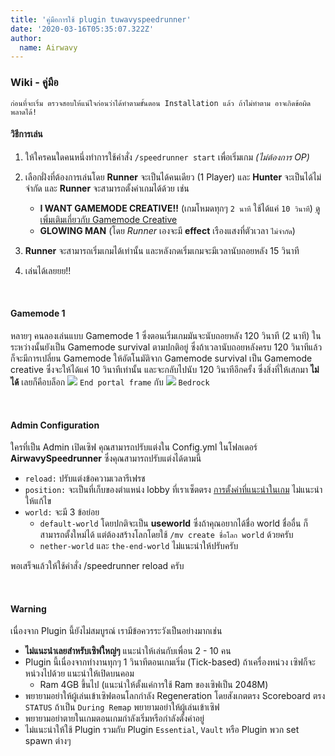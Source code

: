 ```yaml
---
title: 'คู่มือการใช้ plugin tuwavyspeedrunner'
date: '2020-03-16T05:35:07.322Z'
author:
  name: Airwavy
---
```


### <i class="bi bi-file-earmark-text-fill"></i> Wiki - คู่มือ
`ก่อนที่จะเริ่ม ตรวจสอบให้แน่ใจก่อนว่าได้ทำตามขั้นตอน Installation แล้ว ถ้าไม่ทำตาม อาจเกิดข้อผิดพลาดได้!`
#### <i class="bi bi-joystick"></i> วิธีการเล่น
1. ให้ใครคนใดคนหนึ่งทำการใช้คำสั่ง `/speedrunner start` เพื่อเริ่มเกม *(ไม่ต้องการ OP)*
2. เลือกฝั่งที่ต้องการเล่นโดย **Runner** จะเป็นได้คนเดียว (1 Player) และ **Hunter** จะเป็นได้ไม่จำกัด และ **Runner** จะสามารถตั้งค่าเกมได้ด้วย เช่น 

   - **I WANT GAMEMODE CREATIVE!!** (เกมโหมดทุกๆ `2 นาที` ใช้ได้แค่ `10 วินาที`) [ดูเพิ่มเติมเกี่ยวกับ Gamemode Creative](#gamemode)
   - **GLOWING MAN** (โดย *Runner* เองจะมี **effect** เรืองแสงที่ตัวเวลา `ไม่จำกัด`)
3. **Runner** จะสามารถเริ่มเกมได้เท่านั้น และหลังกดเริ่มเกมจะมีเวลานับถอยหลัง 15 วินาที
4. เล่นได้เลยยย!!

<a name="gamemode"></a>
<br>

#### Gamemode 1
หลายๆ คนลองเล่นแบบ Gamemode 1 ซึ่งตอนเริ่มเกมมันจะนับถอยหลัง 120 วินาที (2 นาที) ในระหว่างนั้นยังเป็น Gamemode survival ตามปกติอยู่ ซึ่งถ้าเวลานับถอยหลังครบ 120 วินาทีแล้ว ก็จะมีการเปลี่ยน Gamemode ให้อัตโนมัติจาก Gamemode survival เป็น Gamemode creative ซึ่งจะให้ได้แค่ 10 วินาทีเท่านั้น และจะกลับไปนับ 120 วินาทีอีกครั้ง ซึ่งสิ่งที่ให้เสกมา **ไม่ได้** เลยก็คือบล็อก <img src="https://static.wikia.nocookie.net/minecraft_gamepedia/images/e/ea/Filled_End_Portal_Frame_%28S%29_JE5_BE2.png" class="icon"/> `End portal frame` กับ <img src="https://static.wikia.nocookie.net/minecraft_gamepedia/images/6/68/Bedrock_JE2_BE2.png" class="icon"/> `Bedrock`

<a name="configuration-guide"></a>
<br>

#### <i class="bi bi-terminal-fill"></i> Admin Configuration
ใครที่เป็น Admin เปิดเซิฟ คุณสามารถปรับแต่งใน Config.yml ในโฟลเดอร์ **AirwavySpeedrunner** ซึ่งคุณสามารถปรับแต่งได้ตามนี้
 - `reload:` ปรับแต่งข้อความเวลารีเฟรช
 - `position:` จะเป็นที่เก็บของตำแหน่ง lobby ที่เราเซ็ตตรง [การตั้งค่าที่แนะนำในเกม](#installation) ไม่แนะนำให้แก้ไข
 - `world:` จะมี 3 ข้อย่อย
    - `default-world` โดยปกติจะเป็น **useworld** ซึ่งถ้าคุณอยากได้ชื่อ world ชื่ออื่น ก็สามารถตั้งใหม่ได้ แต่ต้องสร้างโลกโดยใช้ `/mv create ชื่อโลก world` ด้วยครับ
    - `nether-world` และ `the-end-world` ไม่แนะนำให้ปรับครับ

พอเสร็จแล้วให้ใช้คำสั่ง /speedrunner reload ครับ

<a name="warning"></a>
<br>

#### <i class="bi bi-exclamation-triangle-fill"></i> Warning
เนื่องจาก Plugin นี้ยังไม่สมบูรณ์ เรามีข้อควรระวังเป็นอย่างมากเช่น
- **ไม่แนะนำเลยสำหรับเซิฟใหญ่ๆ** แนะนำให้เล่นกับเพื่อน 2 - 10 คน
- Plugin นี้เนื่องจากทำงานทุกๆ 1 วินาทีตอนเกมเริ่ม (Tick-based) ถ้าเครื่องหน่วง เซิฟก็จะหน่วงไปด้วย แนะนำให้เปิดบนคอม
    - Ram 4GB ขึ้นไป (แนะนำให้ตั้งแค่การใช้ Ram ของเซิฟเป็น 2048M)
- พยายามอย่าให้ผู้เล่นเข้าเซิฟตอนโลกกำลัง Regeneration โดยสังเกตตรง Scoreboard ตรง `STATUS` ถ้าเป็น `During Remap` พยายามอย่าให้ผู้เล่นเข้าเซิฟ
- พยายามอย่าตายในเกมตอนเกมกำลังเริ่มหรือกำลังตั้งค่าอยู่
- ไม่แนะนำให้ใช้ Plugin รวมกับ Plugin `Essential`, `Vault` หรือ Plugin พวก set spawn ต่างๆ
